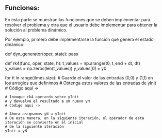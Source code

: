
## Funciones:  

En esta parte se muestran las funciones que se deben implementar para resolver el problema y otra que el usuario debe implementar para obtener la solución al problema dinámico.

Por ejemplo, primero debe implementarse la función que genera el estado dinámico: 

def dyn_generator(oper, state):
    pass

def rk4(func, oper, state, h):
    t_values = np.arange(t0, t_end + dt, dt)
    y_values = np.zeros(len(t_values))
    y_values[0] = y0

for tt in range(times.size):
    # Guarde el valor de las entradas (0,0) y (1,1) en los arreglos que definimos
    # Obtenga estos valores de las entradas de yInit
    # Código aquí ->
    
    # Invoque rk4 operando sobre yInit
    # y devuelva el resultado a un nuevo yN
    # Código aquí ->
    
    # Ahora asignamos yN a yInit
    # De esta manera, en la siguiente iteración, el operador de esta iteración se convierte en el inicial
    # de la siguiente iteración
    yInit = yN
